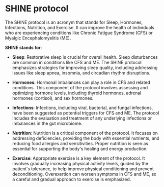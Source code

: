 [//]: # (
source: gpt-3 + jph editing
tags: psychology treatments protocols
)

# SHINE protocol

The SHINE protocol is an acronym that stands for Sleep, Hormones, Infections, Nutrition, and Exercise. It can improve the health of individuals who are experiencing conditions like Chronic Fatigue Syndrome (CFS) or Myalgic Encephalomyelitis (ME).

**SHINE stands for**:

* **Sleep**: Restorative sleep is crucial for overall health. Sleep disturbances are common in conditions like CFS and ME. The SHINE protocol emphasizes strategies for improving sleep quality, including addressing issues like sleep apnea, insomnia, and circadian rhythm disruptions.

* **Hormones**: Hormonal imbalances can play a role in CFS and related conditions. This component of the protocol involves assessing and optimizing hormone levels, including thyroid hormones, adrenal hormones (cortisol), and sex hormones.

* **Infections**: Infections, including viral, bacterial, and fungal infections, have been suggested as potential triggers for CFS and ME. The protocol includes the evaluation and treatment of any underlying infections or imbalances in the gut microbiome.

* **Nutrition**: Nutrition is a critical component of the protocol. It focuses on addressing deficiencies, providing the body with essential nutrients, and reducing food allergies and sensitivities. Proper nutrition is seen as essential for supporting the body's healing and energy production.

* **Exercise**: Appropriate exercise is a key element of the protocol. It involves gradually increasing physical activity levels, guided by the patient's tolerance, to help improve physical conditioning and prevent deconditioning. Overexertion can worsen symptoms in CFS and ME, so a careful and gradual approach to exercise is emphasized.
